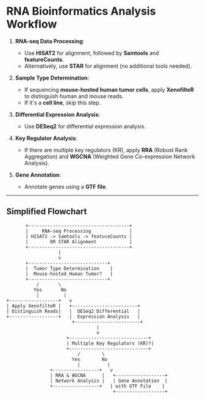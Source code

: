 # RNA Bioinformatics Analysis Workflow

1. **RNA-seq Data Processing**:
   - Use **HISAT2** for alignment, followed by **Samtools** and **featureCounts**.
   - Alternatively, use **STAR** for alignment (no additional tools needed).

2. **Sample Type Determination**:
   - If sequencing **mouse-hosted human tumor cells**, apply **XenofilteR** to distinguish human and mouse reads.
   - If it's a **cell line**, skip this step.

3. **Differential Expression Analysis**:
   - Use **DESeq2** for differential expression analysis.

4. **Key Regulator Analysis**:
   - If there are multiple key regulators (KR), apply **RRA** (Robust Rank Aggregation) and **WGCNA** (Weighted Gene Co-expression Network Analysis).

5. **Gene Annotation**:
   - Annotate genes using a **GTF file**.

---

## Simplified Flowchart

```plaintext
       +-------------------------------------+
       |     RNA-seq Processing              |
       | HISAT2 -> Samtools -> featuceCounts |
       |        OR STAR Alignment            |
       +-------------------------------------+
                   |
                   v
       +-----------------------------+
       |  Tumor Type Determination    |
       |  Mouse-hosted Human Tumor?   |
       +-----------------------------+
           /       \          
          Yes       No
           |         |
+------------------+   v
| Apply XenofilteR |   +------------------------+
| Distinguish Reads|   |  DESeq2 Differential   |
+------------------+   |  Expression Analysis   |
                        +------------------------+
                                 |
                                 v
                      +-----------------------------+
                      | Multiple Key Regulators (KR)?|
                      +-----------------------------+
                          /        \
                        Yes        No
                          |          |
                +-----------------+   v
                | RRA & WGCNA      |   +------------------+
                | Network Analysis |   | Gene Annotation  |
                +-----------------+   | with GTF File    |
                                       +------------------+

